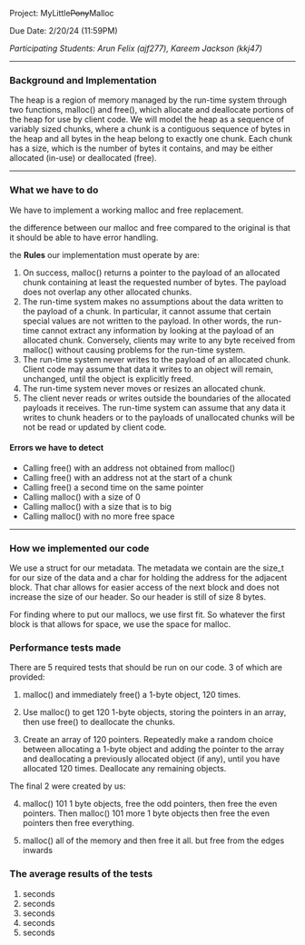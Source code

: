 Project: MyLittle~~Pony~~Malloc

Due Date: 2/20/24 (11:59PM)

*Participating Students: Arun Felix (ajf277), Kareem Jackson (kkj47)*

---
### Background and Implementation
The heap is a region of memory managed by the run-time system through two functions, malloc()
and free(), which allocate and deallocate portions of the heap for use by client code.
We will model the heap as a sequence of variably sized chunks, where a chunk is a contiguous
sequence of bytes in the heap and all bytes in the heap belong to exactly one chunk. Each chunk has
a size, which is the number of bytes it contains, and may be either allocated (in-use) or deallocated
(free).

---

### What we have to do
We have to implement a working malloc and free replacement.

the difference between our malloc and free compared to the original is that it should be able to have error handling.

the **Rules** our implementation must operate by are:
1. On success, malloc() returns a pointer to the payload of an allocated chunk containing at
least the requested number of bytes. The payload does not overlap any other allocated chunks.
2. The run-time system makes no assumptions about the data written to the payload of a chunk.
In particular, it cannot assume that certain special values are not written to the payload. In
other words, the run-time cannot extract any information by looking at the payload of an
allocated chunk. Conversely, clients may write to any byte received from malloc() without
causing problems for the run-time system.
3. The run-time system never writes to the payload of an allocated chunk. Client code may
assume that data it writes to an object will remain, unchanged, until the object is explicitly
freed.
4. The run-time system never moves or resizes an allocated chunk.
5. The client never reads or writes outside the boundaries of the allocated payloads it receives.
The run-time system can assume that any data it writes to chunk headers or to the payloads
of unallocated chunks will be not be read or updated by client code.

#### Errors we have to detect
- Calling free() with an address not obtained from malloc()
- Calling free() with an address not at the start of a chunk
- Calling free() a second time on the same pointer
- Calling malloc() with a size of 0
- Calling malloc() with a size that is to big
- Calling malloc() with no more free space

---
### How we implemented our code
We use a struct for our metadata. The metadata we contain are the size_t for our size of the data and a char for holding the address for the adjacent block. That char allows for easier access of the next block and does not increase the size of our header. So our header is still of size 8 bytes.

For finding where to put our mallocs, we use first fit. So whatever the first block is that allows for space, we use the space for malloc.


### Performance tests made
There are 5 required tests that should be run on our code. 3 of which are provided:

1. malloc() and immediately free() a 1-byte object, 120 times.

2. Use malloc() to get 120 1-byte objects, storing the pointers in an array, then use free() to
deallocate the chunks.

3. Create an array of 120 pointers. Repeatedly make a random choice between allocating a 1-byte
object and adding the pointer to the array and deallocating a previously allocated object (if any), until you have allocated 120 times. Deallocate any remaining objects.

The final 2 were created by us:

4. malloc() 101 1 byte objects, free the odd pointers, then free the even pointers. Then malloc() 101 more 1 byte objects then free the even pointers then free everything.

5. malloc() all of the memory and then free it all. but free from the edges inwards

### The average results of the tests

1. seconds
2. seconds
3. seconds
4. seconds
5. seconds



